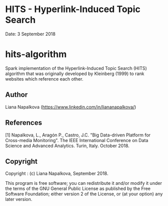 HITS - Hyperlink-Induced Topic Search
========================
Date: 3 September 2018

# hits-algorithm
Spark implementation of the Hyperlink-Induced Topic Search (HITS) algorithm that was originally developed by Kleinberg (1999) to rank websites which reference each other.

Author
-------
Liana Napalkova (https://www.linkedin.com/in/liananapalkova/)

References
----------
[1] Napalkova, L., Aragón P., Castro, J.C. "Big Data-driven Platform for Cross-media Monitoring". The IEEE International Conference on Data Science and Advanced Analytics. Turin, Italy. October 2018.

Copyright
---------
Copyright   : (c) Liana Napalkova, September 2018.

This program is free software; you can redistribute it and/or modify
it under the terms of the GNU General Public License as published by
the Free Software Foundation; either version 2 of the License, or
(at your option) any later version.
